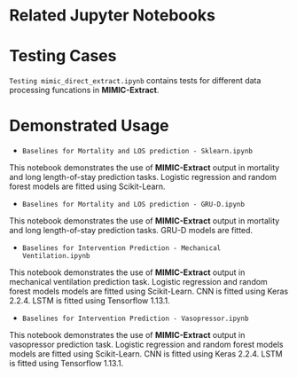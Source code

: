 # Related Jupyter Notebooks

# Testing Cases
`Testing mimic_direct_extract.ipynb` contains tests for different data processing funcations in **MIMIC-Extract**.

# Demonstrated Usage
* `Baselines for Mortality and LOS prediction - Sklearn.ipynb`

This notebook demonstrates the use of **MIMIC-Extract** output in mortality and long length-of-stay prediction tasks. Logistic regression and random forest models are fitted using Scikit-Learn.

* `Baselines for Mortality and LOS prediction - GRU-D.ipynb`

This notebook demonstrates the use of **MIMIC-Extract** output in mortality and long length-of-stay prediction tasks. GRU-D models are fitted.

* `Baselines for Intervention Prediction - Mechanical Ventilation.ipynb`

This notebook demonstrates the use of **MIMIC-Extract** output in mechanical ventilation prediction task. Logistic regression and random forest models models are fitted using Scikit-Learn. CNN is fitted using Keras 2.2.4. LSTM is fitted using Tensorflow 1.13.1.

* `Baselines for Intervention Prediction - Vasopressor.ipynb`

This notebook demonstrates the use of **MIMIC-Extract** output in vasopressor prediction task. Logistic regression and random forest models models are fitted using Scikit-Learn. CNN is fitted using Keras 2.2.4. LSTM is fitted using Tensorflow 1.13.1.
